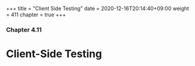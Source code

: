 +++
title = "Client Side Testing"
date = 2020-12-16T20:14:40+09:00
weight = 411
chapter = true
+++

### Chapter 4.11

# Client-Side Testing
